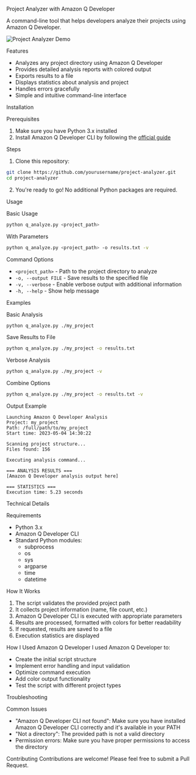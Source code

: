 Project Analyzer with Amazon Q Developer

A command-line tool that helps developers analyze their projects using Amazon Q Developer.

![Project Analyzer Demo](https://your-image-link-here.png)

Features
- Analyzes any project directory using Amazon Q Developer
- Provides detailed analysis reports with colored output
- Exports results to a file
- Displays statistics about analysis and project
- Handles errors gracefully
- Simple and intuitive command-line interface

Installation

Prerequisites
1. Make sure you have Python 3.x installed
2. Install Amazon Q Developer CLI by following the [official guide](https://docs.aws.amazon.com/amazonq/latest/qdev-ug/what-is-q-developer.html)

Steps
1. Clone this repository:
```bash
git clone https://github.com/yourusername/project-analyzer.git
cd project-analyzer
```

2. You're ready to go! No additional Python packages are required.

Usage

Basic Usage
```bash
python q_analyze.py <project_path>
```

With Parameters
```bash
python q_analyze.py <project_path> -o results.txt -v
```

Command Options
- `<project_path>` - Path to the project directory to analyze
- `-o, --output FILE` - Save results to the specified file
- `-v, --verbose` - Enable verbose output with additional information
- `-h, --help` - Show help message

Examples

Basic Analysis
```bash
python q_analyze.py ./my_project
```

Save Results to File
```bash
python q_analyze.py ./my_project -o results.txt
```

Verbose Analysis
```bash
python q_analyze.py ./my_project -v
```

Combine Options
```bash
python q_analyze.py ./my_project -o results.txt -v
```

Output Example

```
Launching Amazon Q Developer Analysis
Project: my_project
Path: /full/path/to/my_project
Start time: 2023-05-04 14:30:22

Scanning project structure...
Files found: 156

Executing analysis command...

=== ANALYSIS RESULTS ===
[Amazon Q Developer analysis output here]

=== STATISTICS ===
Execution time: 5.23 seconds
```

Technical Details

Requirements
- Python 3.x
- Amazon Q Developer CLI
- Standard Python modules:
  - subprocess
  - os
  - sys
  - argparse
  - time
  - datetime

How It Works
1. The script validates the provided project path
2. It collects project information (name, file count, etc.)
3. Amazon Q Developer CLI is executed with appropriate parameters
4. Results are processed, formatted with colors for better readability
5. If requested, results are saved to a file
6. Execution statistics are displayed

How I Used Amazon Q Developer
I used Amazon Q Developer to:
- Create the initial script structure
- Implement error handling and input validation
- Optimize command execution
- Add color output functionality
- Test the script with different project types

Troubleshooting

Common Issues
- "Amazon Q Developer CLI not found": Make sure you have installed Amazon Q Developer CLI correctly and it's available in your PATH
- "Not a directory": The provided path is not a valid directory
- Permission errors: Make sure you have proper permissions to access the directory

Contributing
Contributions are welcome! Please feel free to submit a Pull Request.
